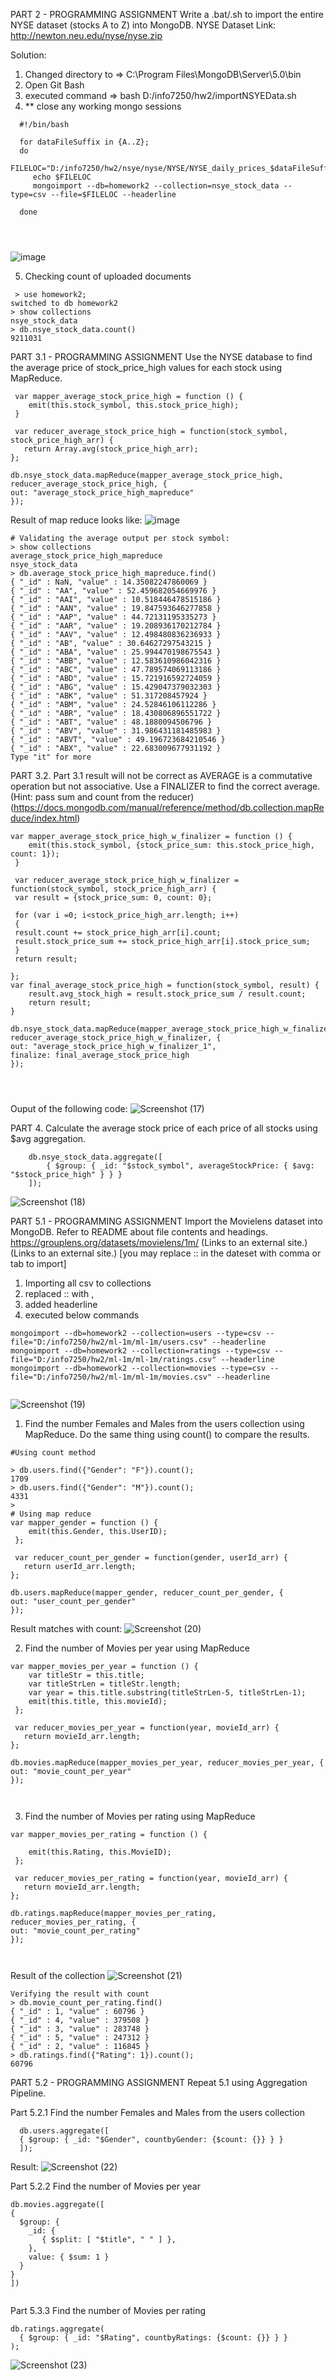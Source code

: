 PART 2 - PROGRAMMING ASSIGNMENT
Write a .bat/.sh to import the entire NYSE dataset (stocks A to Z) into MongoDB.
NYSE Dataset Link: http://newton.neu.edu/nyse/nyse.zip

Solution: 

1. Changed directory to =>  C:\Program Files\MongoDB\Server\5.0\bin
2. Open Git Bash
3. executed command => bash D:/info7250/hw2/importNSYEData.sh  
4. ** close any working mongo sessions 

```
  #!/bin/bash
  
  for dataFileSuffix in {A..Z};
  do
	 FILELOC="D:/info7250/hw2/nsye/nyse/NYSE/NYSE_daily_prices_$dataFileSuffix.csv"
	 echo $FILELOC
	 mongoimport --db=homework2 --collection=nsye_stock_data --type=csv --file=$FILELOC --headerline

  done  

  
  
```
![image](https://user-images.githubusercontent.com/90657593/172733153-4167c178-3e31-4959-841c-2f1b9fe584db.png)

5. Checking count of uploaded documents
```
 > use homework2;
switched to db homework2
> show collections
nsye_stock_data
> db.nsye_stock_data.count()
9211031

```


PART 3.1 - PROGRAMMING ASSIGNMENT
Use the NYSE database to find the average price of stock_price_high values for each stock using MapReduce.

```
 var mapper_average_stock_price_high = function () {
	emit(this.stock_symbol, this.stock_price_high);
 }
 
 var reducer_average_stock_price_high = function(stock_symbol, stock_price_high_arr) {
   return Array.avg(stock_price_high_arr);
};

db.nsye_stock_data.mapReduce(mapper_average_stock_price_high, reducer_average_stock_price_high, {
out: "average_stock_price_high_mapreduce"
});

```
Result of map reduce looks like:
![image](https://user-images.githubusercontent.com/90657593/172735816-baef8eea-a44b-4208-98de-4b763e65ec6d.png)

```
# Validating the average output per stock symbol:
> show collections
average_stock_price_high_mapreduce
nsye_stock_data
> db.average_stock_price_high_mapreduce.find()
{ "_id" : NaN, "value" : 14.35082247860069 }
{ "_id" : "AA", "value" : 52.459682054669976 }
{ "_id" : "AAI", "value" : 10.518446478515186 }
{ "_id" : "AAN", "value" : 19.847593646277858 }
{ "_id" : "AAP", "value" : 44.72131195335273 }
{ "_id" : "AAR", "value" : 19.208936170212784 }
{ "_id" : "AAV", "value" : 12.498480836236933 }
{ "_id" : "AB", "value" : 30.64627297543215 }
{ "_id" : "ABA", "value" : 25.994470198675543 }
{ "_id" : "ABB", "value" : 12.583610986042316 }
{ "_id" : "ABC", "value" : 47.789574069113186 }
{ "_id" : "ABD", "value" : 15.721916592724059 }
{ "_id" : "ABG", "value" : 15.429047379032303 }
{ "_id" : "ABK", "value" : 51.317208457924 }
{ "_id" : "ABM", "value" : 24.52846106112286 }
{ "_id" : "ABR", "value" : 18.430806896551722 }
{ "_id" : "ABT", "value" : 48.1880094506796 }
{ "_id" : "ABV", "value" : 31.986431181485983 }
{ "_id" : "ABVT", "value" : 49.196723684210546 }
{ "_id" : "ABX", "value" : 22.683009677931192 }
Type "it" for more

```

PART 3.2. Part 3.1 result will not be correct as AVERAGE is a commutative operation but not associative. Use a FINALIZER to find the correct average.
(Hint: pass sum and count from the reducer)
(https://docs.mongodb.com/manual/reference/method/db.collection.mapReduce/index.html)

```
var mapper_average_stock_price_high_w_finalizer = function () {
	emit(this.stock_symbol, {stock_price_sum: this.stock_price_high, count: 1});
 }
 
 var reducer_average_stock_price_high_w_finalizer = function(stock_symbol, stock_price_high_arr) {
 var result = {stock_price_sum: 0, count: 0};
 
 for (var i =0; i<stock_price_high_arr.length; i++) 
 { 
 result.count += stock_price_high_arr[i].count;
 result.stock_price_sum += stock_price_high_arr[i].stock_price_sum; 
 }
 return result;
 
};
var final_average_stock_price_high = function(stock_symbol, result) {
	result.avg_stock_high = result.stock_price_sum / result.count;
	return result;
}

db.nsye_stock_data.mapReduce(mapper_average_stock_price_high_w_finalizer, reducer_average_stock_price_high_w_finalizer, {
out: "average_stock_price_high_w_finalizer_1",
finalize: final_average_stock_price_high
});




```

Ouput of the following code:
![Screenshot (17)](https://user-images.githubusercontent.com/90657593/172740415-33f3cca6-47fa-4ae2-833a-0634f9f3e6f7.png)

PART 4. Calculate the average stock price of each price of all stocks using $avg aggregation.
```
	db.nsye_stock_data.aggregate([
		{ $group: { _id: "$stock_symbol", averageStockPrice: { $avg: "$stock_price_high" } } }
	]);
```

![Screenshot (18)](https://user-images.githubusercontent.com/90657593/172741645-f3dab7e0-9ea6-4beb-9453-6f0318b56899.png)

PART 5.1 - PROGRAMMING ASSIGNMENT
Import the Movielens dataset into MongoDB. Refer to README about file contents and headings.
https://grouplens.org/datasets/movielens/1m/ (Links to an external site.) (Links to an external site.)   [you may replace :: in the dateset with comma or tab to import]


1. Importing all csv to collections
2. replaced :: with ,
3. added headerline
4. executed below commands
```
mongoimport --db=homework2 --collection=users --type=csv --file="D:/info7250/hw2/ml-1m/ml-1m/users.csv" --headerline
mongoimport --db=homework2 --collection=ratings --type=csv --file="D:/info7250/hw2/ml-1m/ml-1m/ratings.csv" --headerline
mongoimport --db=homework2 --collection=movies --type=csv --file="D:/info7250/hw2/ml-1m/ml-1m/movies.csv" --headerline


```
![Screenshot (19)](https://user-images.githubusercontent.com/90657593/172745107-e7b90702-6bc2-4efb-8899-4a7157961885.png)


1. Find the number Females and Males from the users collection using MapReduce. Do the same thing using count() to compare the results.

```
#Using count method

> db.users.find({"Gender": "F"}).count();
1709
> db.users.find({"Gender": "M"}).count();
4331
>
# Using map reduce
var mapper_gender = function () {
	emit(this.Gender, this.UserID);
 };
 
 var reducer_count_per_gender = function(gender, userId_arr) {
   return userId_arr.length;
};

db.users.mapReduce(mapper_gender, reducer_count_per_gender, {
out: "user_count_per_gender"
});
```
Result matches with count:
![Screenshot (20)](https://user-images.githubusercontent.com/90657593/172746638-a20eb649-6e27-477a-b06a-2a3118089e07.png)

2. Find the number of Movies per year using MapReduce
```
var mapper_movies_per_year = function () {
	var titleStr = this.title;
	var titleStrLen = titleStr.length;
	var year = this.title.substring(titleStrLen-5, titleStrLen-1);
	emit(this.title, this.movieId);
 };
 
 var reducer_movies_per_year = function(year, movieId_arr) {
   return movieId_arr.length;
};

db.movies.mapReduce(mapper_movies_per_year, reducer_movies_per_year, {
out: "movie_count_per_year"
});



```
3. Find the number of Movies per rating using MapReduce
```
var mapper_movies_per_rating = function () {
	
	emit(this.Rating, this.MovieID);
 };
 
 var reducer_movies_per_rating = function(year, movieId_arr) {
   return movieId_arr.length;
};

db.ratings.mapReduce(mapper_movies_per_rating, reducer_movies_per_rating, {
out: "movie_count_per_rating"
});



```

Result of the collection
![Screenshot (21)](https://user-images.githubusercontent.com/90657593/172750332-e8c75a9f-5138-4624-82c7-6cb4c8da1b5b.png)

```
Verifying the result with count
> db.movie_count_per_rating.find()
{ "_id" : 1, "value" : 60796 }
{ "_id" : 4, "value" : 379508 }
{ "_id" : 3, "value" : 283748 }
{ "_id" : 5, "value" : 247312 }
{ "_id" : 2, "value" : 116845 }
> db.ratings.find({"Rating": 1}).count();
60796
```

PART 5.2 - PROGRAMMING ASSIGNMENT
  Repeat 5.1 using Aggregation Pipeline.
  
  Part 5.2.1 Find the number Females and Males from the users collection
  ```
  	db.users.aggregate([
	{ $group: { _id: "$Gender", countbyGender: {$count: {}} } }	
	]);
  ```

Result:
![Screenshot (22)](https://user-images.githubusercontent.com/90657593/172751817-d95fc08f-571a-4da8-878b-32082d8bfbc4.png)

Part 5.2.2 Find the number of Movies per year
  ```
  db.movies.aggregate([
  {
    $group: {
      _id: {
         { $split: [ "$title", " " ] },
      },
      value: { $sum: 1 }
    }
  }
])
  
  
  ```
  
  Part 5.3.3 Find the number of Movies per rating 
  ```
  db.ratings.aggregate(
  	{ $group: { _id: "$Rating", countbyRatings: {$count: {}} } }	
  );
  
  ```
  ![Screenshot (23)](https://user-images.githubusercontent.com/90657593/172753832-b87b50ba-9fd0-4415-8eac-98d6a52db388.png)






